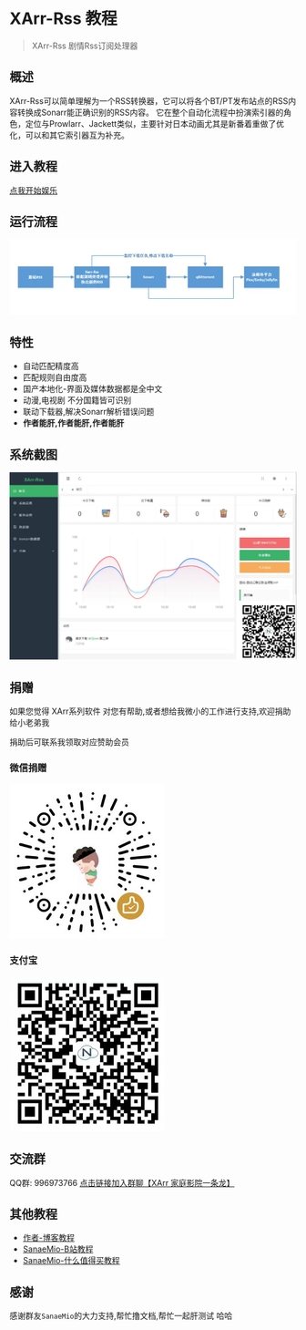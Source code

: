 # XArr-Rss 教程

> XArr-Rss 剧情Rss订阅处理器

## 概述
XArr-Rss可以简单理解为一个RSS转换器，它可以将各个BT/PT发布站点的RSS内容转换成Sonarr能正确识别的RSS内容。
它在整个自动化流程中扮演索引器的角色，定位与Prowlarr、Jackett类似，主要针对日本动画尤其是新番着重做了优化，可以和其它索引器互为补充。

## 进入教程
[点我开始娱乐](https://xiaoyi510.github.io/xarr-rss/)

## 运行流程
![img.png](assets/img_run.png)

## 特性
- 自动匹配精度高
- 匹配规则自由度高
- 国产本地化-界面及媒体数据都是全中文
- 动漫,电视剧 不分国籍皆可识别
- 联动下载器,解决Sonarr解析错误问题
- **作者能肝,作者能肝,作者能肝**


## 系统截图
![img.png](assets/img_demo.png)


## 捐赠

如果您觉得 XArr系列软件 对您有帮助,或者想给我微小的工作进行支持,欢迎捐助给小老弟我

捐助后可联系我领取对应赞助会员

### 微信捐赠
![](assets/wechat.jpg)

### 支付宝
![](assets/alipay.jpg)

## 交流群
QQ群: 996973766 [点击链接加入群聊【XArr 家庭影院一条龙】](https://jq.qq.com/?_wv=1027&k=qDGn9kmv)

## 其他教程
- [作者-博客教程](https://blog.52nyg.com/2022/04/1513)
- [SanaeMio-B站教程](https://www.bilibili.com/read/cv16515847)
- [SanaeMio-什么值得买教程](https://post.smzdm.com/p/ao9lr4x9/)

## 感谢
感谢群友`SanaeMio`的大力支持,帮忙撸文档,帮忙一起肝测试 哈哈
